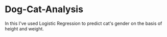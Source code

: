 # Dog-Cat-Analysis
In this I've used Logistic Regression to predict cat's gender on the basis of height and weight.
